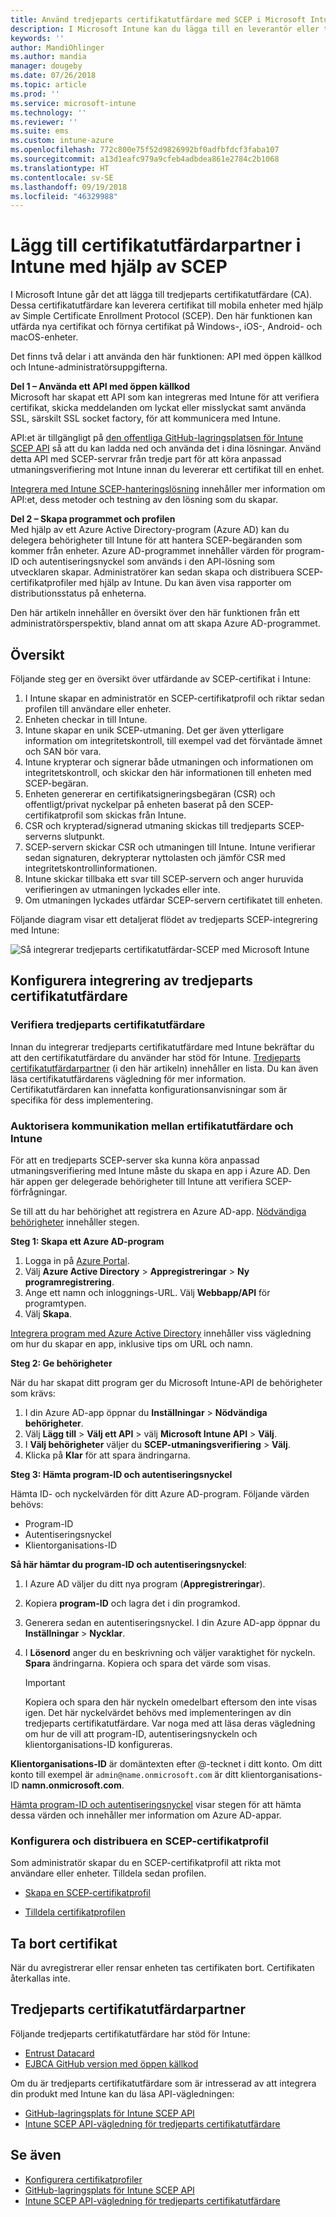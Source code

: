 ```yaml
---
title: Använd tredjeparts certifikatutfärdare med SCEP i Microsoft Intune – Azure | Microsoft Docs
description: I Microsoft Intune kan du lägga till en leverantör eller tredjeparts certifikatutfärdare (CA) för att utfärda certifikat till mobila enheter med hjälp av SCEP-protokollet. I den här översikten ger ett Azure Active Directory-program (Azure AD) Microsoft Intune behörigheter för att verifiera certifikat. Använd sedan program-ID:t, autentiseringsnyckeln och klientorganisations-ID för AAD-programmet i konfigurationen av din SCEP-server för att utfärda certifikat.
keywords: ''
author: MandiOhlinger
ms.author: mandia
manager: dougeby
ms.date: 07/26/2018
ms.topic: article
ms.prod: ''
ms.service: microsoft-intune
ms.technology: ''
ms.reviewer: ''
ms.suite: ems
ms.custom: intune-azure
ms.openlocfilehash: 772c800e75f52d9826992bf0adfbfdcf3faba107
ms.sourcegitcommit: a13d1eafc979a9cfeb4adbdea861e2784c2b1068
ms.translationtype: HT
ms.contentlocale: sv-SE
ms.lasthandoff: 09/19/2018
ms.locfileid: "46329988"
---
```

# <a name="add-partner-certification-authority-in-intune-using-scep"></a>Lägg till certifikatutfärdarpartner i Intune med hjälp av SCEP

I Microsoft Intune går det att lägga till tredjeparts certifikatutfärdare (CA). Dessa certifikatutfärdare kan leverera certifikat till mobila enheter med hjälp av Simple Certificate Enrollment Protocol (SCEP). Den här funktionen kan utfärda nya certifikat och förnya certifikat på Windows-, iOS-, Android- och macOS-enheter.

Det finns två delar i att använda den här funktionen: API med öppen källkod och Intune-administratörsuppgifterna.

**Del 1 – Använda ett API med öppen källkod**  
Microsoft har skapat ett API som kan integreras med Intune för att verifiera certifikat, skicka meddelanden om lyckat eller misslyckat samt använda SSL, särskilt SSL socket factory, för att kommunicera med Intune.

API:et är tillgängligt på [den offentliga GitHub-lagringsplatsen för Intune SCEP API](http://github.com/Microsoft/Intune-Resource-Access/tree/develop/src/CsrValidation) så att du kan ladda ned och använda det i dina lösningar. Använd detta API med SCEP-servrar från tredje part för att köra anpassad utmaningsverifiering mot Intune innan du levererar ett certifikat till en enhet.

[Integrera med Intune SCEP-hanteringslösning](scep-libraries-apis.md) innehåller mer information om API:et, dess metoder och testning av den lösning som du skapar.

**Del 2 – Skapa programmet och profilen**  
Med hjälp av ett Azure Active Directory-program (Azure AD) kan du delegera behörigheter till Intune för att hantera SCEP-begäranden som kommer från enheter. Azure AD-programmet innehåller värden för program-ID och autentiseringsnyckel som används i den API-lösning som utvecklaren skapar. Administratörer kan sedan skapa och distribuera SCEP-certifikatprofiler med hjälp av Intune. Du kan även visa rapporter om distributionsstatus på enheterna.

Den här artikeln innehåller en översikt över den här funktionen från ett administratörsperspektiv, bland annat om att skapa Azure AD-programmet.

## <a name="overview"></a>Översikt

Följande steg ger en översikt över utfärdande av SCEP-certifikat i Intune:

1. I Intune skapar en administratör en SCEP-certifikatprofil och riktar sedan profilen till användare eller enheter.
2. Enheten checkar in till Intune.
3. Intune skapar en unik SCEP-utmaning. Det ger även ytterligare information om integritetskontroll, till exempel vad det förväntade ämnet och SAN bör vara.
4. Intune krypterar och signerar både utmaningen och informationen om integritetskontroll, och skickar den här informationen till enheten med SCEP-begäran.
5. Enheten genererar en certifikatsigneringsbegäran (CSR) och offentligt/privat nyckelpar på enheten baserat på den SCEP-certifikatprofil som skickas från Intune.
6. CSR och krypterad/signerad utmaning skickas till tredjeparts SCEP-serverns slutpunkt.
7. SCEP-servern skickar CSR och utmaningen till Intune. Intune verifierar sedan signaturen, dekrypterar nyttolasten och jämför CSR med integritetskontrollinformationen.
8. Intune skickar tillbaka ett svar till SCEP-servern och anger huruvida verifieringen av utmaningen lyckades eller inte.  
9. Om utmaningen lyckades utfärdar SCEP-servern certifikatet till enheten.

Följande diagram visar ett detaljerat flödet av tredjeparts SCEP-integrering med Intune:

![Så integrerar tredjeparts certifikatutfärdar-SCEP med Microsoft Intune](./media/scep-certificate-vendor-integration.png)

## <a name="set-up-third-party-ca-integration"></a>Konfigurera integrering av tredjeparts certifikatutfärdare

### <a name="validate-third-party-certification-authority"></a>Verifiera tredjeparts certifikatutfärdare

Innan du integrerar tredjeparts certifikatutfärdare med Intune bekräftar du att den certifikatutfärdare du använder har stöd för Intune. [Tredjeparts certifikatutfärdarpartner](#third-party-certification-authority-partners) (i den här artikeln) innehåller en lista. Du kan även läsa certifikatutfärdarens vägledning för mer information. Certifikatutfärdaren kan innefatta konfigurationsanvisningar som är specifika för dess implementering.

### <a name="authorize-communication-between-ca-and-intune"></a>Auktorisera kommunikation mellan ertifikatutfärdare och Intune

För att en tredjeparts SCEP-server ska kunna köra anpassad utmaningsverifiering med Intune måste du skapa en app i Azure AD. Den här appen ger delegerade behörigheter till Intune att verifiera SCEP-förfrågningar.

Se till att du har behörighet att registrera en Azure AD-app. [Nödvändiga behörigheter](https://docs.microsoft.com/azure/azure-resource-manager/resource-group-create-service-principal-portal#required-permissions) innehåller stegen.

**Steg 1: Skapa ett Azure AD-program**

1. Logga in på [Azure Portal](https://portal.azure.com).
2. Välj **Azure Active Directory** > **Appregistreringar** > **Ny programregistrering**.
3. Ange ett namn och inloggnings-URL. Välj **Webbapp/API** för programtypen.
4. Välj **Skapa**.

[Integrera program med Azure Active Directory](https://docs.microsoft.com/azure/active-directory/develop/active-directory-integrating-applications) innehåller viss vägledning om hur du skapar en app, inklusive tips om URL och namn.

**Steg 2: Ge behörigheter**

När du har skapat ditt program ger du Microsoft Intune-API de behörigheter som krävs:

1. I din Azure AD-app öppnar du **Inställningar** > **Nödvändiga behörigheter**.  
2. Välj **Lägg till** > **Välj ett API** > välj **Microsoft Intune API** > **Välj**.
3. I **Välj behörigheter** väljer du **SCEP-utmaningsverifiering** > **Välj**.
4. Klicka på **Klar** för att spara ändringarna.

**Steg 3: Hämta program-ID och autentiseringsnyckel**

Hämta ID- och nyckelvärden för ditt Azure AD-program. Följande värden behövs:

- Program-ID
- Autentiseringsnyckel
- Klientorganisations-ID

**Så här hämtar du program-ID och autentiseringsnyckel**:

1. I Azure AD väljer du ditt nya program (**Appregistreringar**).
2. Kopiera **program-ID** och lagra det i din programkod.
3. Generera sedan en autentiseringsnyckel. I din Azure AD-app öppnar du **Inställningar** > **Nycklar**.
4. I **Lösenord** anger du en beskrivning och väljer varaktighet för nyckeln. **Spara** ändringarna. Kopiera och spara det värde som visas.

    > [!IMPORTANT]
    > Kopiera och spara den här nyckeln omedelbart eftersom den inte visas igen. Det här nyckelvärdet behövs med implementeringen av din tredjeparts certifikatutfärdare. Var noga med att läsa deras vägledning om hur de vill att program-ID, autentiseringsnyckeln och klientorganisations-ID konfigureras.

**Klientorganisations-ID** är domäntexten efter @-tecknet i ditt konto. Om ditt konto till exempel är `admin@name.onmicrosoft.com` är ditt klientorganisations-ID **namn.onmicrosoft.com**.

[Hämta program-ID och autentiseringsnyckel](https://docs.microsoft.com/azure/azure-resource-manager/resource-group-create-service-principal-portal#get-application-id-and-authentication-key) visar stegen för att hämta dessa värden och innehåller mer information om Azure AD-appar.

### <a name="configure-and-deploy-a-scep-certificate-profile"></a>Konfigurera och distribuera en SCEP-certifikatprofil
Som administratör skapar du en SCEP-certifikatprofil att rikta mot användare eller enheter. Tilldela sedan profilen.

- [Skapa en SCEP-certifikatprofil](certificates-scep-configure.md#create-a-scep-certificate-profile)

- [Tilldela certifikatprofilen](certificates-scep-configure.md#assign-the-certificate-profile)

## <a name="removing-certificates"></a>Ta bort certifikat

När du avregistrerar eller rensar enheten tas certifikaten bort. Certifikaten återkallas inte.

## <a name="third-party-certification-authority-partners"></a>Tredjeparts certifikatutfärdarpartner
Följande tredjeparts certifikatutfärdare har stöd för Intune:

- [Entrust Datacard](http://www.entrustdatacard.com/resource-center/documents/documentation)
- [EJBCA GitHub version med öppen källkod](https://github.com/agerbergt/intune-ejbca-connector)

Om du är tredjeparts certifikatutfärdare som är intresserad av att integrera din produkt med Intune kan du läsa API-vägledningen:

- [GitHub-lagringsplats för Intune SCEP API](http://github.com/Microsoft/Intune-Resource-Access/tree/develop/src/CsrValidation)
- [Intune SCEP API-vägledning för tredjeparts certifikatutfärdare](scep-libraries-apis.md)

## <a name="see-also"></a>Se även

- [Konfigurera certifikatprofiler](certificates-scep-configure.md)
- [GitHub-lagringsplats för Intune SCEP API](http://github.com/Microsoft/Intune-Resource-Access/tree/develop/src/CsrValidation)
- [Intune SCEP API-vägledning för tredjeparts certifikatutfärdare](scep-libraries-apis.md)
